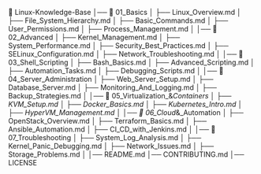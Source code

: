 📂 Linux-Knowledge-Base
│── 📂 01_Basics
│   ├── Linux_Overview.md
│   ├── File_System_Hierarchy.md
│   ├── Basic_Commands.md
│   ├── User_Permissions.md
│   ├── Process_Management.md
│
│── 📂 02_Advanced
│   ├── Kernel_Management.md
│   ├── System_Performance.md
│   ├── Security_Best_Practices.md
│   ├── SELinux_Configuration.md
│   ├── Network_Troubleshooting.md
│
│── 📂 03_Shell_Scripting
│   ├── Bash_Basics.md
│   ├── Advanced_Scripting.md
│   ├── Automation_Tasks.md
│   ├── Debugging_Scripts.md
│
│── 📂 04_Server_Administration
│   ├── Web_Server_Setup.md
│   ├── Database_Server.md
│   ├── Monitoring_And_Logging.md
│   ├── Backup_Strategies.md
│
│── 📂 05_Virtualization_&_Containers
│   ├── KVM_Setup.md
│   ├── Docker_Basics.md
│   ├── Kubernetes_Intro.md
│   ├── HyperVM_Management.md
│
│── 📂 06_Cloud_&_Automation
│   ├── OpenStack_Overview.md
│   ├── Terraform_Basics.md
│   ├── Ansible_Automation.md
│   ├── CI_CD_with_Jenkins.md
│
│── 📂 07_Troubleshooting
│   ├── System_Log_Analysis.md
│   ├── Kernel_Panic_Debugging.md
│   ├── Network_Issues.md
│   ├── Storage_Problems.md
│
│── README.md
│── CONTRIBUTING.md
│── LICENSE
